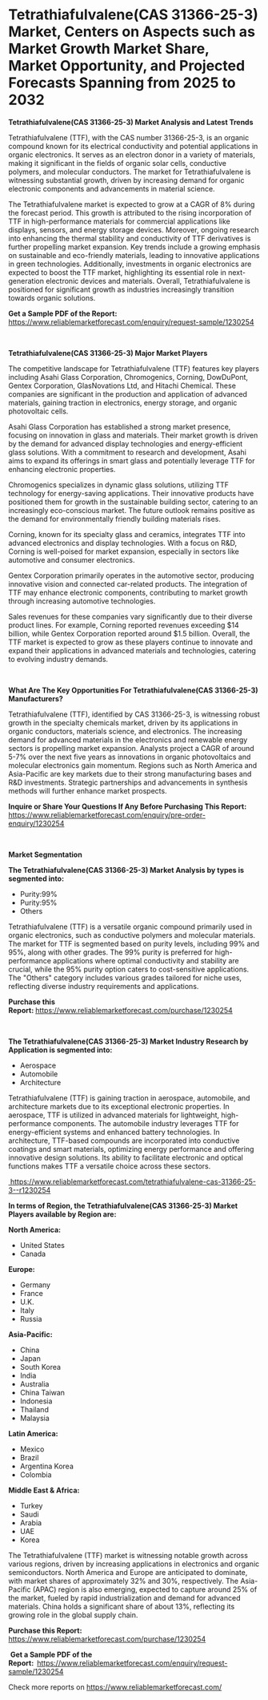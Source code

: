 <p><h1>Tetrathiafulvalene(CAS 31366-25-3) Market, Centers on Aspects such as Market Growth Market Share, Market Opportunity, and Projected Forecasts Spanning from 2025 to 2032</h1></p><p><strong>Tetrathiafulvalene(CAS 31366-25-3) Market Analysis and Latest Trends</strong></p>
<p><p>Tetrathiafulvalene (TTF), with the CAS number 31366-25-3, is an organic compound known for its electrical conductivity and potential applications in organic electronics. It serves as an electron donor in a variety of materials, making it significant in the fields of organic solar cells, conductive polymers, and molecular conductors. The market for Tetrathiafulvalene is witnessing substantial growth, driven by increasing demand for organic electronic components and advancements in material science.</p><p>The Tetrathiafulvalene market is expected to grow at a CAGR of 8% during the forecast period. This growth is attributed to the rising incorporation of TTF in high-performance materials for commercial applications like displays, sensors, and energy storage devices. Moreover, ongoing research into enhancing the thermal stability and conductivity of TTF derivatives is further propelling market expansion. Key trends include a growing emphasis on sustainable and eco-friendly materials, leading to innovative applications in green technologies. Additionally, investments in organic electronics are expected to boost the TTF market, highlighting its essential role in next-generation electronic devices and materials. Overall, Tetrathiafulvalene is positioned for significant growth as industries increasingly transition towards organic solutions.</p></p>
<p><strong>Get a Sample PDF of the Report:&nbsp;</strong> <a href="https://www.reliablemarketforecast.com/enquiry/request-sample/1230254?utm_campaign=2397&utm_medium=2&utm_source=Github&utm_content=ia&utm_term=03042025&utm_id=tetrathiafulvalenecas-31366-25-3">https://www.reliablemarketforecast.com/enquiry/request-sample/1230254</a></p>
<p>&nbsp;</p>
<p><strong>Tetrathiafulvalene(CAS 31366-25-3) Major Market Players</strong></p>
<p><p>The competitive landscape for Tetrathiafulvalene (TTF) features key players including Asahi Glass Corporation, Chromogenics, Corning, DowDuPont, Gentex Corporation, GlasNovations Ltd, and Hitachi Chemical. These companies are significant in the production and application of advanced materials, gaining traction in electronics, energy storage, and organic photovoltaic cells.</p><p>Asahi Glass Corporation has established a strong market presence, focusing on innovation in glass and materials. Their market growth is driven by the demand for advanced display technologies and energy-efficient glass solutions. With a commitment to research and development, Asahi aims to expand its offerings in smart glass and potentially leverage TTF for enhancing electronic properties.</p><p>Chromogenics specializes in dynamic glass solutions, utilizing TTF technology for energy-saving applications. Their innovative products have positioned them for growth in the sustainable building sector, catering to an increasingly eco-conscious market. The future outlook remains positive as the demand for environmentally friendly building materials rises.</p><p>Corning, known for its specialty glass and ceramics, integrates TTF into advanced electronics and display technologies. With a focus on R&D, Corning is well-poised for market expansion, especially in sectors like automotive and consumer electronics.</p><p>Gentex Corporation primarily operates in the automotive sector, producing innovative vision and connected car-related products. The integration of TTF may enhance electronic components, contributing to market growth through increasing automotive technologies.</p><p>Sales revenues for these companies vary significantly due to their diverse product lines. For example, Corning reported revenues exceeding $14 billion, while Gentex Corporation reported around $1.5 billion. Overall, the TTF market is expected to grow as these players continue to innovate and expand their applications in advanced materials and technologies, catering to evolving industry demands.</p></p>
<p>&nbsp;</p>
<p><strong>What Are The Key Opportunities For Tetrathiafulvalene(CAS 31366-25-3) Manufacturers?</strong></p>
<p><p>Tetrathiafulvalene (TTF), identified by CAS 31366-25-3, is witnessing robust growth in the specialty chemicals market, driven by its applications in organic conductors, materials science, and electronics. The increasing demand for advanced materials in the electronics and renewable energy sectors is propelling market expansion. Analysts project a CAGR of around 5-7% over the next five years as innovations in organic photovoltaics and molecular electronics gain momentum. Regions such as North America and Asia-Pacific are key markets due to their strong manufacturing bases and R&D investments. Strategic partnerships and advancements in synthesis methods will further enhance market prospects.</p></p>
<p><strong>Inquire or Share Your Questions If Any Before Purchasing This Report:</strong> <a href="https://www.reliablemarketforecast.com/enquiry/pre-order-enquiry/1230254?utm_campaign=2397&utm_medium=2&utm_source=Github&utm_content=ia&utm_term=03042025&utm_id=tetrathiafulvalenecas-31366-25-3">https://www.reliablemarketforecast.com/enquiry/pre-order-enquiry/1230254</a></p>
<p>&nbsp;</p>
<p><strong>Market Segmentation</strong></p>
<p><strong>The Tetrathiafulvalene(CAS 31366-25-3) Market Analysis by types is segmented into:</strong></p>
<p><ul><li>Purity:99%</li><li>Purity:95%</li><li>Others</li></ul></p>
<p><p>Tetrathiafulvalene (TTF) is a versatile organic compound primarily used in organic electronics, such as conductive polymers and molecular materials. The market for TTF is segmented based on purity levels, including 99% and 95%, along with other grades. The 99% purity is preferred for high-performance applications where optimal conductivity and stability are crucial, while the 95% purity option caters to cost-sensitive applications. The "Others" category includes various grades tailored for niche uses, reflecting diverse industry requirements and applications.</p></p>
<p><strong>Purchase this Report:&nbsp;</strong><a href="https://www.reliablemarketforecast.com/purchase/1230254?utm_campaign=2397&utm_medium=2&utm_source=Github&utm_content=ia&utm_term=03042025&utm_id=tetrathiafulvalenecas-31366-25-3">https://www.reliablemarketforecast.com/purchase/1230254</a></p>
<p>&nbsp;</p>
<p><strong>The Tetrathiafulvalene(CAS 31366-25-3) Market Industry Research by Application is segmented into:</strong></p>
<p><ul><li>Aerospace</li><li>Automobile</li><li>Architecture</li></ul></p>
<p><p>Tetrathiafulvalene (TTF) is gaining traction in aerospace, automobile, and architecture markets due to its exceptional electronic properties. In aerospace, TTF is utilized in advanced materials for lightweight, high-performance components. The automobile industry leverages TTF for energy-efficient systems and enhanced battery technologies. In architecture, TTF-based compounds are incorporated into conductive coatings and smart materials, optimizing energy performance and offering innovative design solutions. Its ability to facilitate electronic and optical functions makes TTF a versatile choice across these sectors.</p></p>
<p><a href="https://www.reliablemarketforecast.com/tetrathiafulvalene-cas-31366-25-3--r1230254?utm_campaign=2397&utm_medium=2&utm_source=Github&utm_content=ia&utm_term=03042025&utm_id=tetrathiafulvalenecas-31366-25-3">&nbsp;https://www.reliablemarketforecast.com/tetrathiafulvalene-cas-31366-25-3--r1230254</a></p>
<p><strong>In terms of Region, the Tetrathiafulvalene(CAS 31366-25-3) Market Players available by Region are:</strong></p>
<p>
    <p> <strong> North America: </strong>
        <ul>
            <li>United States</li>
            <li>Canada</li>
        </ul>
        </p> 
    <p> <strong> Europe: </strong>
        <ul>
            <li>Germany</li>
            <li>France</li>
            <li>U.K.</li>
            <li>Italy</li>
            <li>Russia</li>
        </ul>
        </p> 
    <p> <strong> Asia-Pacific: </strong>
        <ul>
            <li>China</li>
            <li>Japan</li>
            <li>South Korea</li>
            <li>India</li>
            <li>Australia</li>
            <li>China Taiwan</li>
            <li>Indonesia</li>
            <li>Thailand</li>
            <li>Malaysia</li>
        </ul>
        </p> 
    <p> <strong> Latin America: </strong>
        <ul>
            <li>Mexico</li>
            <li>Brazil</li>
            <li>Argentina Korea</li>
            <li>Colombia</li>
        </ul>
        </p> 
    <p> <strong> Middle East & Africa: </strong>
        <ul>
            <li>Turkey</li>
            <li>Saudi</li>
            <li>Arabia</li>
            <li>UAE</li>
            <li>Korea</li>
        </ul>
    </p>
    </p>
<p><p>The Tetrathiafulvalene (TTF) market is witnessing notable growth across various regions, driven by increasing applications in electronics and organic semiconductors. North America and Europe are anticipated to dominate, with market shares of approximately 32% and 30%, respectively. The Asia-Pacific (APAC) region is also emerging, expected to capture around 25% of the market, fueled by rapid industrialization and demand for advanced materials. China holds a significant share of about 13%, reflecting its growing role in the global supply chain.</p></p>
<p><strong>Purchase this Report: </strong><a href="https://www.reliablemarketforecast.com/purchase/1230254?utm_campaign=2397&utm_medium=2&utm_source=Github&utm_content=ia&utm_term=03042025&utm_id=tetrathiafulvalenecas-31366-25-3">https://www.reliablemarketforecast.com/purchase/1230254</a></p>
<p>&nbsp;<strong>Get a Sample PDF of the Report:&nbsp;&nbsp;</strong><a href="https://www.reliablemarketforecast.com/enquiry/request-sample/1230254?utm_campaign=2397&utm_medium=2&utm_source=Github&utm_content=ia&utm_term=03042025&utm_id=tetrathiafulvalenecas-31366-25-3">https://www.reliablemarketforecast.com/enquiry/request-sample/1230254</a></p>
<p><strong></strong></p>
<p>Check more reports on <a href="https://www.reliablemarketforecast.com/?utm_campaign=2397&utm_medium=2&utm_source=Github&utm_content=ia&utm_term=03042025&utm_id=tetrathiafulvalenecas-31366-25-3">https://www.reliablemarketforecast.com/</a></p>